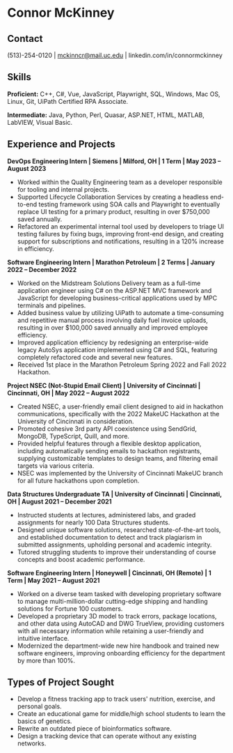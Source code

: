 # Connor McKinney

## **Contact**
(513)-254-0120 | mckinncr@mail.uc.edu |  linkedin.com/in/connormckinney

## **Skills** 
**Proficient:** C++, C#, Vue, JavaScript, Playwright, SQL, Windows, Mac OS, Linux, Git, UiPath Certified RPA Associate.

**Intermediate:** Java, Python, Perl, Quasar, ASP.NET, HTML, MATLAB, LabVIEW, Visual Basic.

## Experience and Projects
**DevOps Engineering Intern | Siemens | Milford, OH | 1 Term | May 2023 – August 2023**
-   Worked within the Quality Engineering team as a developer responsible for tooling and internal projects.
-   Supported Lifecycle Collaboration Services by creating a headless end-to-end testing framework using SOA calls and Playwright to eventually replace UI testing for a primary product, resulting in over $750,000 saved annually.
-   Refactored an experimental internal tool used by developers to triage UI testing failures by fixing bugs, improving front-end design, and creating support for subscriptions and notifications, resulting in a 120% increase in efficiency.

**Software Engineering Intern | Marathon Petroleum | 2 Terms | January 2022 – December 2022**
-   Worked on the Midstream Solutions Delivery team as a full-time application engineer using C# on the ASP.NET MVC framework and JavaScript for developing business-critical applications used by MPC terminals and pipelines.
-   Added business value by utilizing UiPath to automate a time-consuming and repetitive manual process involving daily fuel invoice uploads, resulting in over $100,000 saved annually and improved employee efficiency.
-   Improved application efficiency by redesigning an enterprise-wide legacy AutoSys application implemented using C# and SQL, featuring completely refactored code and several new features.
-   Received 1st place in the Marathon Petroleum Spring 2022 and Fall 2022 Hackathon.
    
**Project NSEC (Not-Stupid Email Client) | University of Cincinnati | Cincinnati, OH | May 2022 – August 2022**
-   Created NSEC, a user-friendly email client designed to aid in hackathon communications, specifically with the 2022 MakeUC Hackathon at the University of Cincinnati in consideration.
-   Promoted cohesive 3rd party API coexistence using SendGrid, MongoDB, TypeScript, Quill, and more.
-   Provided helpful features through a flexible desktop application, including automatically sending emails to hackathon registrants, supplying customizable templates to design teams, and filtering email targets via various criteria.
-   NSEC was implemented by the University of Cincinnati MakeUC branch for all future hackathons upon completion.

**Data Structures Undergraduate TA | University of Cincinnati | Cincinnati, OH | August 2021 – December 2021**
-   Instructed students at lectures, administered labs, and graded assignments for nearly 100 Data Structures students.
-   Designed unique software solutions, researched state-of-the-art tools, and established documentation to detect and track plagiarism in submitted assignments, upholding personal and academic integrity.
-   Tutored struggling students to improve their understanding of course concepts and boost academic performance.    

**Software Engineering Intern | Honeywell | Cincinnati, OH (Remote) | 1 Term | May 2021 – August 2021**
-   Worked on a diverse team tasked with developing proprietary software to manage multi-million-dollar cutting-edge shipping and handling solutions for Fortune 100 customers.
-   Developed a proprietary 3D model to track errors, package locations, and other data using AutoCAD and DWG TrueView, providing customers with all necessary information while retaining a user-friendly and intuitive interface.
-   Modernized the department-wide new hire handbook and trained new software engineers, improving onboarding efficiency for the department by more than 100%.

## Types of Project Sought

 - Develop a fitness tracking app to track users' nutrition, exercise, and personal goals.
 - Create an educational game for middle/high school students to learn the basics of genetics.
 - Rewrite an outdated piece of bioinformatics software.
 - Design a tracking device that can operate without any existing networks.